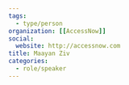 ```yaml
---
tags:
  - type/person
organization: [[AccessNow]]
social:
  website: http://accessnow.com
title: Maayan Ziv
categories:
  - role/speaker
---
```

